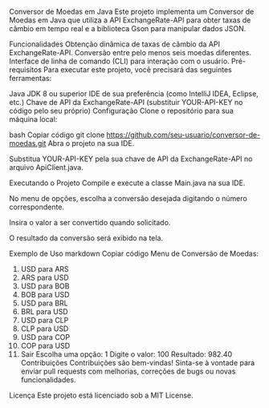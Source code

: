 Conversor de Moedas em Java
Este projeto implementa um Conversor de Moedas em Java que utiliza a API ExchangeRate-API para obter taxas de câmbio em tempo real e a biblioteca Gson para manipular dados JSON.

Funcionalidades
Obtenção dinâmica de taxas de câmbio da API ExchangeRate-API.
Conversão entre pelo menos seis moedas diferentes.
Interface de linha de comando (CLI) para interação com o usuário.
Pré-requisitos
Para executar este projeto, você precisará das seguintes ferramentas:

Java JDK 8 ou superior
IDE de sua preferência (como IntelliJ IDEA, Eclipse, etc.)
Chave de API da ExchangeRate-API (substituir YOUR-API-KEY no código pelo seu próprio)
Configuração
Clone o repositório para sua máquina local:

bash
Copiar código
git clone https://github.com/seu-usuario/conversor-de-moedas.git
Abra o projeto na sua IDE.

Substitua YOUR-API-KEY pela sua chave de API da ExchangeRate-API no arquivo ApiClient.java.

Executando o Projeto
Compile e execute a classe Main.java na sua IDE.

No menu de opções, escolha a conversão desejada digitando o número correspondente.

Insira o valor a ser convertido quando solicitado.

O resultado da conversão será exibido na tela.

Exemplo de Uso
markdown
Copiar código
Menu de Conversão de Moedas:
1. USD para ARS
2. ARS para USD
3. USD para BOB
4. BOB para USD
5. USD para BRL
6. BRL para USD
7. USD para CLP
8. CLP para USD
9. USD para COP
10. COP para USD
0. Sair
Escolha uma opção: 1
Digite o valor: 100
Resultado: 982.40
Contribuições
Contribuições são bem-vindas! Sinta-se à vontade para enviar pull requests com melhorias, correções de bugs ou novas funcionalidades.

Licença
Este projeto está licenciado sob a MIT License.
